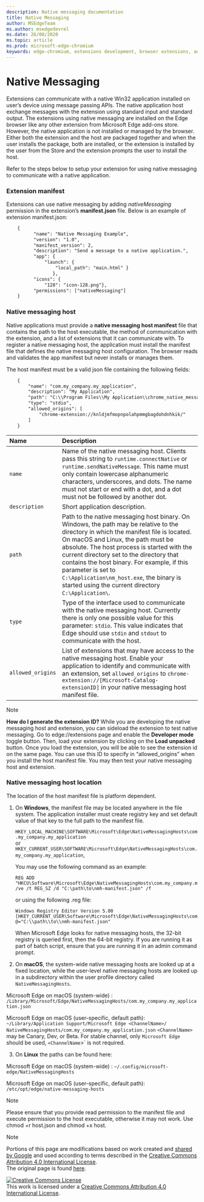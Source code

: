 ```yaml
---
description: Native messaging documentation
title: Native Messaging
author: MSEdgeTeam
ms.author: msedgedevrel
ms.date: 26/08/2020
ms.topic: article
ms.prod: microsoft-edge-chromium
keywords: edge-chromium, extensions development, browser extensions, add-ons, partner center, developer
---
```


# Native Messaging  

Extensions can communicate with a native Win32 application installed on user’s device using message passing APIs. The native application host exchange messages with the extension using standard input and standard output. The extensions using native messaging are installed on the Edge browser like any other extension from Microsoft Edge add-ons store. However, the native application is not installed or managed by the browser. Either both the extension and the host are packaged together and when the user installs the package, both are installed, or the extension is installed by the user from the Store and the extension prompts the user to install the host. 

Refer to the steps below to setup your extension for using native messaging to communicate with a native application. 

### Extension manifest

Extensions can use native messaging by adding *nativeMessaging* permission in the extension’s **manifest.json** file. Below is an example of extension manifest.json:

```xml
    {
          "name": "Native Messaging Example",
          "version": "1.0",
          "manifest_version": 2, 
          "description": "Send a message to a native application.",
          "app": { 
              "launch": { 
                  "local_path": "main.html" } 
                 }, 
          "icons": { 
              "128": "icon-128.png"}, 
          "permissions": ["nativeMessaging"] 
    }
```

### Native messaging host
    
Native applications must provide a **native messaging host manifest** file that contains the path to the host executable, the method of communication with the extension, and a list of extensions that it can communicate with. To register a native messaging host, the application must install the manifest file that defines the native messaging host configuration. The browser reads and validates the app manifest but never installs or manages them. 

The host manifest must be a valid json file containing the following fields: 
    
```xml
    {
        "name": "com.my_company.my_application",
        "description": "My Application",
        "path": "C:\\Program Files\\My Application\\chrome_native_messaging_host.exe",
        "type": "stdio",
        "allowed_origins": [
            "chrome-extension://knldjmfmopnpolahpmmgbagdohdnhkik/"
        ]
    }
```  



| Name | Description |  
|:--- |:--- |  
| `name` | Name of the native messaging host. Clients pass this string to `runtime.connectNative` or `runtime.sendNativeMessage`.  This name must only contain lowercase alphanumeric characters, underscores, and dots.  The name must not start or end with a dot, and a dot must not be followed by another dot. |  
| `description` | Short application description. |  
| `path` | Path to the native messaging host binary. On Windows, the path may be relative to the directory in which the manifest file is located. On macOS and Linux, the path must be absolute. The host process is started with the current directory set to the directory that contains the host binary. For example, if this parameter is set to `C:\Application\nm_host.exe`, the binary is started using the current directory `C:\Application\`. |  
| `type` | Type of the interface used to communicate with the native messaging host.  Currently there is only one possible value for this parameter: `stdio`.  This value indicates that Edge should use `stdin` and `stdout` to communicate with the host. |  
| `allowed_origins` |  List of extensions that may have access to the native messaging host.  Enable your application to identify and communicate with an extension, set `allowed_origins` to `chrome-extension://[Microsoft-Catalog-extensionID]` in your native messaging host manifest file. |  


> [!NOTE]
> **How do I generate the extension ID?**
> While you are developing the native messaging host and extension, you can sideload the extension to test native messaging. Go to edge://extensions page and enable the **Developer mode** toggle button. Then, load your extension by clicking on the **Load unpacked** button. Once you load the extension, you will be able to see the extension id on the same page. You can use this ID to specify in “allowed_origins” when you install the host manifest file. You may then test your native messaging host and extension. 


### Native messaging host location 

The location of the host manifest file is platform dependent.
    
1. On **Windows**, the manifest file may be located anywhere in the file system. The application installer must create registry key and set default value of that key to the full path to the manifest file.
    
    `HKEY_LOCAL_MACHINE\SOFTWARE\Microsoft\Edge\NativeMessagingHosts\com.my_company.my_application`  
    or  
    `HKEY_CURRENT_USER\SOFTWARE\Microsoft\Edge\NativeMessagingHosts\com.my_company.my_application`,  
    
    You may use the following command as an example: 
    
    ```shell
    REG ADD "HKCU\Software\Microsoft\Edge\NativeMessagingHosts\com.my_company.my_application" /ve /t REG_SZ /d "C:\path\to\nmh-manifest.json" /f
    ```  
    
    or using the following .reg file:  
    
    ```shell
    Windows Registry Editor Version 5.00
    [HKEY_CURRENT_USER\Software\Microsoft\Edge\NativeMessagingHosts\com.my_company.my_application]
    @="C:\\path\\to\\nmh-manifest.json"
    ```  
    When Microsoft Edge looks for native messaging hosts, the 32-bit registry is queried first, then the 64-bit registry. If you are running it as part of batch script, ensure that you are running it in an admin command prompt.


2. On **macOS**, the system-wide native messaging hosts are looked up at a fixed location, while the user-level native messaging hosts are looked up in a subdirectory within the user profile directory called `NativeMessagingHosts`.

Microsoft Edge on macOS \(system-wide\) :  
`/Library/Microsoft/Edge/NativeMessagingHosts/com.my_company.my_application.json`

Microsoft Edge on macOS \(user-specific, default path\):  
`~/Library/Application Support/Microsoft Edge <ChannelName>/ NativeMessagingHosts/com.my_company.my_application.json` `<ChannelName>` may be Canary, Dev, or Beta. For stable channel, only `Microsoft Edge` should be used, `<ChannelName`>` is not required.


3. On **Linux** the paths can be found here: 

Microsoft Edge on macOS \(system-wide\) :
`~/.config/microsoft-edge/NativeMessagingHosts`

Microsoft Edge on macOS \(user-specific, default path\): 
`/etc/opt/edge/native-messaging-hosts`


> [!NOTE]
> Please ensure that you provide read permission to the manifest file and execute permission to the host executable, otherwise it may not work. Use chmod +r host.json and chmod +x host.



<!-- image links -->  

<!-- links -->  


> [!NOTE]
> Portions of this page are modifications based on work created and [shared by Google][GoogleSitePolicies] and used according to terms described in the [Creative Commons Attribution 4.0 International License][CCA4IL].  
> The original page is found [here](https://developer.chrome.com/extensions/nativeMessaging).  

[![Creative Commons License][CCby4Image]][CCA4IL]  
This work is licensed under a [Creative Commons Attribution 4.0 International License][CCA4IL].  

[CCA4IL]: https://creativecommons.org/licenses/by/4.0  
[CCby4Image]: https://i.creativecommons.org/l/by/4.0/88x31.png  
[GoogleSitePolicies]: https://developers.google.com/terms/site-policies
